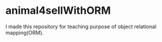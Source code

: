 # animal4sellWithORM
I made this repository for teaching purpose of object relational mapping(ORM).
